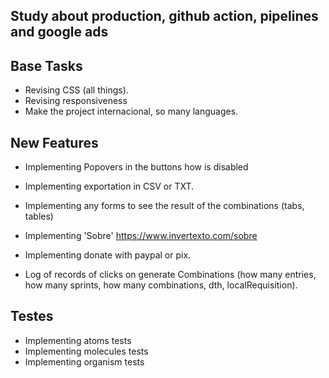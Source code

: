 ## Study about production, github action, pipelines and google ads

## Base Tasks

- Revising CSS (all things).
- Revising responsiveness
- Make the project internacional, so many languages.

## New Features

- Implementing Popovers in the buttons how is disabled
- Implementing exportation in CSV or TXT.
- Implementing any forms to see the result of the combinations (tabs, tables)
- Implementing 'Sobre' https://www.invertexto.com/sobre

- Implementing donate with paypal or pix.
- Log of records of clicks on generate Combinations (how many entries, how many sprints, how many combinations, dth, localRequisition).

## Testes

- Implementing atoms tests
- Implementing molecules tests
- Implementing organism tests
